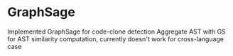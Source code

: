 # GraphSage

Implemented GraphSage for code-clone detection
Aggregate AST with GS for AST similarity computation, currently doesn't work for cross-language case
